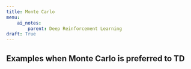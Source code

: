 ```yaml
---
title: Monte Carlo
menu:
    ai_notes:
        parent: Deep Reinforcement Learning
draft: True
---
```


## Examples when Monte Carlo is preferred to TD


```python

```

